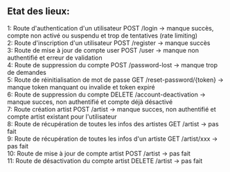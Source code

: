 ## Etat des lieux:

1: Route d'authentication d'un utilisateur POST /login -> manque succès, compte non activé ou suspendu et trop de tentatives (rate limiting)  
2: Route d'inscription d'un utilisateur POST /register -> manque succès  
3: Route de mise à jour de compte user POST /user -> manque non authentifié et erreur de validation  
4: Route de suppression du compte POST /password-lost -> manque trop de demandes  
5: Route de réinitialisation de mot de passe GET /reset-password/{token} -> manque token manquant ou invalide et token expiré  
6: Route de suppression du compte DELETE /account-deactivation -> manque succes, non authentifié et compte déjà désactivé  
7: Route création artist POST /artist -> manque succes, non authentifié et compte artist existant pour l'utilisateur   
8: Route de récupération de toutes les infos des artistes GET /artist -> pas fait  
9: Route de récupération de toutes les infos d'un artiste GET /artist/xxx -> pas fait  
10: Route de mise à jour de compte artist POST /artist -> pas fait  
11: Route de désactivation du compte artist DELETE /artist -> pas fait  
